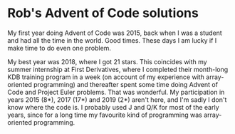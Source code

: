 # Rob's Advent of Code solutions

My first year doing Advent of Code was 2015, back when I was a student and had all the time in the world. Good times. These days I am lucky if I make time to do even one problem.

My best year was 2018, where I got 21 stars. This coincides with my summer internship at First Derivatives, where I completed their month-long KDB training program in a week (on account of my experience with array-oriented programming) and thereafter spent some time doing Advent of Code and Project Euler problems. That was wonderful.
My participation in years 2015 (8*), 2017 (17*) and 2019 (2*) aren't here, and I'm sadly I don't know where the code is.
I probably used J and Q/K for most of the early years, since for a long time my favourite kind of programming was array-oriented programming.
